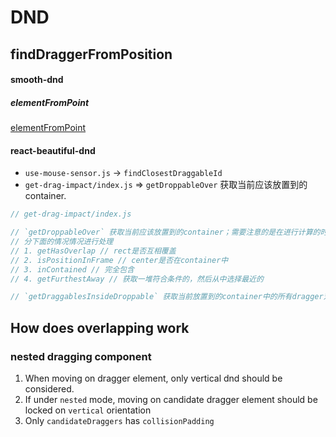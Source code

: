 # DND

## findDraggerFromPosition

#### smooth-dnd

##### elementFromPoint

[elementFromPoint](https://developer.mozilla.org/en-US/docs/Web/API/DocumentOrShadowRoot/elementFromPoint)

#### react-beautiful-dnd

- `use-mouse-sensor.js` -> `findClosestDraggableId`
- `get-drag-impact/index.js` => `getDroppableOver` 获取当前应该放置到的 container.

```js
// get-drag-impact/index.js

// `getDroppableOver` 获取当前应该放置到的container；需要注意的是在进行计算的时候，它
// 分下面的情况情况进行处理
// 1. getHasOverlap // rect是否互相覆盖
// 2. isPositionInFrame // center是否在container中
// 3. inContained // 完全包含
// 4. getFurthestAway // 获取一堆符合条件的，然后从中选择最近的

// `getDraggablesInsideDroppable` 获取当前放置到的container中的所有dragger对象
```

## How does overlapping work

### nested dragging component

1. When moving on dragger element, only vertical dnd should be considered.
2. If under `nested` mode, moving on candidate dragger element should be locked on `vertical` orientation
3. Only `candidateDraggers` has `collisionPadding`

